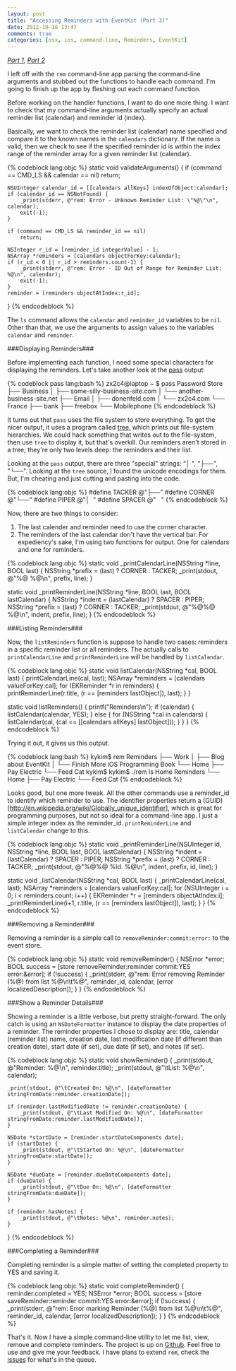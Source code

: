 ```yaml
---
layout: post
title: "Accessing Reminders with EventKit (Part 3)"
date: 2012-10-18 13:47
comments: true
categories: [osx, ios, command-line, Reminders, EventKit]
---
```


*[Part 1][Part1], [Part 2][Part2]*

I left off with the `rem` command-line app parsing the command-line arguments and stubbed out the functions to handle each command. I'm going to finish up the app by fleshing out each command function.

Before working on the handler functions, I want to do one more thing. I want to check that my command-line arguments actually specify an actual reminder list (calendar) and reminder id (index).

<!-- more -->

Basically, we want to check the reminder list (calendar) name specified and compare it to the known names in the `calendars` dictionary. If the name is valid, then we check to see if the specified reminder id is within the index range of the reminder array for a given reminder list (calendar).

{% codeblock lang:objc %}
static void validateArguments()
{
    if (command == CMD_LS && calendar == nil)
        return;
    
    NSUInteger calendar_id = [[calendars allKeys] indexOfObject:calendar];
    if (calendar_id == NSNotFound) {
        _print(stderr, @"rem: Error - Unknown Reminder List: \"%@\"\n", calendar);
        exit(-1);
    }
    
    if (command == CMD_LS && reminder_id == nil)
        return;
    
    NSInteger r_id = [reminder_id integerValue] - 1;
    NSArray *reminders = [calendars objectForKey:calendar];
    if (r_id < 0 || r_id > reminders.count-1) {
        _print(stderr, @"rem: Error - ID Out of Range for Reminder List: %@\n", calendar);
        exit(-1);
    }
    reminder = [reminders objectAtIndex:r_id];
}
{% endcodeblock %}

The `ls` command allows the `calendar` and `reminder_id` variables to be `nil`. Other than that, we use the arguments to assign values to the variables `calendar` and `reminder`.

###Displaying Reminders###

Before implementing each function, I need some special characters for displaying the reminders. Let's take another look at the [pass][Pass] output:

{% codeblock pass lang:bash %}
zx2c4@laptop ~ $ pass
Password Store
├── Business
│   ├── some-silly-business-site.com
│   └── another-business-site.net
├── Email
│   ├── donenfeld.com
│   └── zx2c4.com
└── France
    ├── bank
    ├── freebox
    └── Mobilephone
{% endcodeblock %}

It turns out that `pass` uses the file system to store everything. To get the nicer output, it uses a program called [tree][Tree], which prints out file-system hierarchies. We could hack something that writes out to the file-system, then use `tree` to display it, but that's overkill. Our reminders aren't stored in a tree; they're only two levels deep: the reminders and their list.

Looking at the `pass` output, there are three "special" strings: "│   ", "├──", "└──". Looking at the `tree` source, I found the unicode encodings for them. But, I'm cheating and just cutting and pasting into the code.

{% codeblock lang:objc %}
#define TACKER @"├──"
#define CORNER @"└──"
#define PIPER  @"│  "
#define SPACER @"   "
{% endcodeblock %}

Now, there are two things to consider:
  1.  The last calender and reminder need to use the corner character.
  2.  The reminders of the last calendar don't have the vertical bar.
For expediency's sake, I'm using two functions for output. One for calendars and one for reminders.

{% codeblock lang:objc %}
static void _printCalendarLine(NSString *line, BOOL last)
{
    NSString *prefix = (last) ? CORNER : TACKER;
    _print(stdout, @"%@ %@\n", prefix, line);
}

static void _printReminderLine(NSString *line, BOOL last, BOOL lastCalendar)
{
    NSString *indent = (lastCalendar) ? SPACER : PIPER;
    NSString *prefix = (last) ? CORNER : TACKER;
    _print(stdout, @"%@%@ %@\n", indent, prefix, line);
}
{% endcodeblock %}

###Listing Reminders###

Now, the `listReminders` function is suppose to handle two cases: reminders in a specific reminder list or all reminders. The actually calls to `printCalendarLine` and `printReminderLine` will be handled by `listCalendar`.

{% codeblock lang:objc %}
static void listCalendar(NSString *cal, BOOL last)
{
    printCalendarLine(cal, last);
    NSArray *reminders = [calendars valueForKey:cal];
    for (EKReminder *r in reminders) {
        printReminderLine(r.title, (r == [reminders lastObject]), last);
    }
}

static void listReminders()
{
    printf("Reminders\n");
    if (calendar) {
        listCalendar(calendar, YES);
    }
    else {
        for (NSString *cal in calendars) {
            listCalendar(cal, (cal == [[calendars allKeys] lastObject]));
        }
    }
}
{% endcodeblock %}

Trying it out, it gives us this output.

{% codeblock lang:bash %}
kykim$ rem
Reminders
├── Work
│   ├── Blog about EventKit
│   └── Finish More iOS Programming Book
└── Home
    ├── Pay Electric
    └── Feed Cat
kykim$
kykim$ ./rem ls Home
Reminders
└── Home
    ├── Pay Electric
    └── Feed Cat
{% endcodeblock %}

Looks good, but one more tweak. All the other commands use a reminder_id to identify which reminder to use. The identifier properties return a (GUID)[http://en.wikipedia.org/wiki/Globally_unique_identifier], which is great for programming purposes, but not so ideal for a command-line app. I just a simple integer index as the reminder_id. `printReminderLine` and `listCalendar` change to this.

{% codeblock lang:objc %}
static void _printReminderLine(NSUInteger id, NSString *line, BOOL last, BOOL lastCalendar)
{
    NSString *indent = (lastCalendar) ? SPACER : PIPER;
    NSString *prefix = (last) ? CORNER : TACKER;
    _print(stdout, @"%@%@ %ld. %@\n", indent, prefix, id, line);
}

static void _listCalendar(NSString *cal, BOOL last)
{
    _printCalendarLine(cal, last);
    NSArray *reminders = [calendars valueForKey:cal];
    for (NSUInteger i = 0; i < reminders.count; i++) {
        EKReminder *r = [reminders objectAtIndex:i];
        _printReminderLine(i+1, r.title, (r == [reminders lastObject]), last);
    }
}
{% endcodeblock %}

###Removing a Reminder###

Removing a reminder is a simple call to `removeReminder:commit:error:` to the event store.

{% codeblock lang:objc %}
static void removeReminder()
{
    NSError *error;
    BOOL success = [store removeReminder:reminder commit:YES error:&error];
    if (!success) {
        _print(stderr, @"rem: Error removing Reminder (%@) from list %@\n\t%@", reminder_id, calendar, [error localizedDescription]);
    }
}
{% endcodeblock %}

###Show a Reminder Details###

Showing a reminder is a little verbose, but pretty straight-forward. The only catch is using an `NSDateFormatter` instance to display the date properties of a reminder. The reminder properties I chose to display are: title, calendar (reminder list) name, creation date, last modification date (if different than creation date), start date (if set), due date (if set), and notes (if set).

{% codeblock lang:objc %}
static void showReminder()
{
    _print(stdout, @"Reminder: %@\n", reminder.title);
    _print(stdout, @"\tList: %@\n", calendar);
    
    _print(stdout, @"\tCreated On: %@\n", [dateFormatter stringFromDate:reminder.creationDate]);
        
    if (reminder.lastModifiedDate != reminder.creationDate) {
        _print(stdout, @"\tLast Modified On: %@\n", [dateFormatter stringFromDate:reminder.lastModifiedDate]);
    }
        
    NSDate *startDate = [reminder.startDateComponents date];
    if (startDate) {
        _print(stdout, @"\tStarted On: %@\n", [dateFormatter stringFromDate:startDate]);
    }
        
    NSDate *dueDate = [reminder.dueDateComponents date];
    if (dueDate) {
        _print(stdout, @"\tDue On: %@\n", [dateFormatter stringFromDate:dueDate]);
    }
    
    if (reminder.hasNotes) {
        _print(stdout, @"\tNotes: %@\n", reminder.notes);
    }
}
{% endcodeblock %}

###Completing a Reminder###

Completing reminder is a simple matter of setting the completed property to YES and saving it.

{% codeblock lang:objc %}
static void completeReminder()
{
    reminder.completed = YES;
    NSError *error;
    BOOL success = [store saveReminder:reminder commit:YES error:&error];
    if (!success) {
        _print(stderr, @"rem: Error marking Reminder (%@) from list %@\n\t%@", reminder_id, calendar, [error localizedDescription]);
    }
}
{% endcodeblock %}

That's it. Now I have a simple command-line utility to let me list, view, remove and complete reminders. The project is up on [Github][Repo]. Feel free to use and give me your feedback. I have plans to extend `rem`, check the [issues](https://github.com/kykim/rem/issues) for what's in the queue.

[Part1]: /blog/2012/10/09/accessing-reminders-with-eventkit-part-1/
[Part2]: /blog/2012/10/15/accessing-reminders-with-eventkit-part-2/
[Repo]: https://github.com/kykim/rem
[Pass]: http://zx2c4.com/projects/password-store
[Tree]: http://mama.indstate.edu/users/ice/tree/
